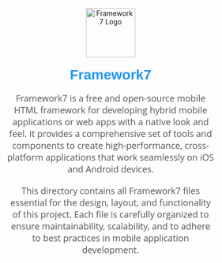 <div align="center" style="margin: 40px;">
  <img src="https://framework7.io/i/logo.svg" alt="Framework7 Logo" height="100" width="100" />
  <h1 style="font-family: Arial, sans-serif; color: #2196f3; margin-top: 20px;">Framework7</h1>
  <p style="font-family: 'Open Sans', sans-serif; color: #555; font-size: 18px; max-width: 600px; margin: 0 auto;">
    Framework7 is a free and open-source mobile HTML framework for developing hybrid mobile applications or web apps with a native look and feel. It provides a comprehensive set of tools and components to create high-performance, cross-platform applications that work seamlessly on iOS and Android devices.
  </p>
  <p style="font-family: 'Open Sans', sans-serif; color: #555; font-size: 18px; max-width: 600px; margin: 20px auto 0;">
    This directory contains all Framework7 files essential for the design, layout, and functionality of this project. Each file is carefully organized to ensure maintainability, scalability, and to adhere to best practices in mobile application development.
  </p>
</div>
